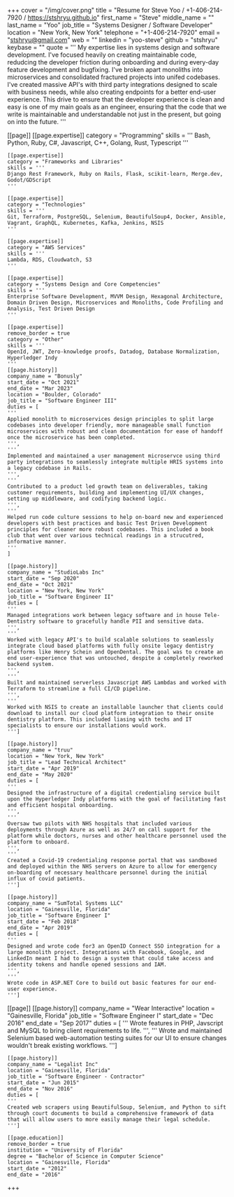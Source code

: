 +++
cover = "/img/cover.png"
title = "Resume for Steve Yoo / +1-406-214-7920 / https://stshryu.github.io"
first_name = "Steve"
middle_name = ""
last_name = "Yoo"
job_title = "Systems Designer / Software Developer"
location = "New York, New York"
telephone = "+1-406-214-7920"
email = "stshryu@gmail.com"
web = ""
linkedin = "yoo-steve"
github = "stshryu"
keybase = ""
quote = '''
My expertise lies in systems design and software development. I've focused heavily on creating maintainable code, redudcing the developer friction during onboarding and during every-day feature development and bugfixing.
 I've broken apart monoliths into microservices and consolidated fractured projects into unifed codebases. I've created massive API's with third party integrations designed to scale with business needs, while also creating endpoints for a better end-user experience.
 This drive to ensure that the developer experience is clean and easy is one of my main goals as an engineer, ensuring that the code that we write is maintainable and understandable not just in the present, but going on into the future.
'''

[[page]]
    [[page.expertise]]
    category = "Programming"
    skills = '''
    Bash, Python, Ruby, C#, Javascript, C++, Golang, Rust, Typescript
    '''

    [[page.expertise]]
    category = "Frameworks and Libraries"
    skills = '''
    Django Rest Framework, Ruby on Rails, Flask, scikit-learn, Merge.dev, Godot/GDScript
    '''

    [[page.expertise]]
    category = "Technologies"
    skills = '''
    Git, Terraform, PostgreSQL, Selenium, BeautifulSoup4, Docker, Ansible, Vagrant, GraphQL, Kubernetes, Kafka, Jenkins, NSIS
    '''

    [[page.expertise]]
    category = "AWS Services"
    skills = '''
    Lambda, RDS, Cloudwatch, S3 
    '''

    [[page.expertise]]
    category = "Systems Design and Core Competencies"
    skills = '''
    Enterprise Software Development, MVVM Design, Hexagonal Architecture, Domain Driven Design, Microservices and Monoliths, Code Profiling and Analysis, Test Driven Design
    '''

    [[page.expertise]]
    remove_border = true
    category = "Other"
    skills = '''
    OpenId, JWT, Zero-knowledge proofs, Datadog, Database Normalization, Hyperledger Indy 
    '''
    [[page.history]]
    company_name = "Bonusly"
    start_date = "Oct 2021"
    end_date = "Mar 2023"
    location = "Boulder, Colorado"
    job_title = "Software Engineer III"
    duties = [
    '''
    Applied monolith to microservices design principles to split large codebases into developer friendly, more manageable small function microservices with robust and clean documentation for ease of handoff once the microservice has been completed.
    ''',
    '''
    Implemented and maintained a user management microservce using third party integrations to seamlessly integrate multiple HRIS systems into a legacy codebase in Rails.
    ''',
    '''
    Contributed to a product led growth team on deliverables, taking customer requirements, building and implementing UI/UX changes, setting up middleware, and codifying backend logic.
    ''',
    '''
    Helped run code culture sessions to help on-board new and experienced developers with best practices and basic Test Driven Development principles for cleaner more robust codebases. This included a book club that went over various technical readings in a strucutred, informative manner.
    '''
    ]
    
    [[page.history]]
    company_name = "StudioLabs Inc"
    start_date = "Sep 2020"
    end_date = "Oct 2021"
    location = "New York, New York"
    job_title = "Software Engineer II"
    duties = [
    '''
    Managed integrations work between legacy software and in house Tele-Dentistry software to gracefully handle PII and sensitive data.
    ''',
    '''
    Worked with legacy API's to build scalable solutions to seamlessly integrate cloud based platforms with fully onsite legacy dentistry platforms like Henry Schein and OpenDental. The goal was to create an end user-experience that was untouched, despite a completely reworked backend system.
    ''',
    '''
    Built and maintained serverless Javascript AWS Lambdas and worked with Terraform to streamline a full CI/CD pipeline.
    ''',
    '''
    Worked with NSIS to create an installable launcher that clients could download to install our cloud platform integration to their onsite dentistry platform. This included liasing with techs and IT specialists to ensure our installations would work.
    ''']

    [[page.history]]
    company_name = "truu"
    location = "New York, New York"
    job_title = "Lead Technical Architect"
    start_date = "Apr 2019"
    end_date = "May 2020"
    duties = [
    '''
    Designed the infrastructure of a digital credentialing service built upon the Hyperledger Indy platforms with the goal of facilitating fast and efficient hospital onboarding.
    ''',
    '''
    Oversaw two pilots with NHS hospitals that included various deployments through Azure as well as 24/7 on call support for the platform while doctors, nurses and other healthcare personnel used the platform to onboard.
    ''',
    '''
    Created a Covid-19 credentialing response portal that was sandboxed and deployed within the NHS servers on Azure to allow for emergency on-boarding of necessary healthcare personnel during the initial influx of covid patients.
    ''']

    [[page.history]]
    company_name = "SumTotal Systems LLC"
    location = "Gainesville, Florida"
    job_title = "Software Engineer I"
    start_date = "Feb 2018"
    end_date = "Apr 2019"
    duties = [
    '''
    Designed and wrote code for3 an OpenID Connect SSO integration for a large monolith project. Integrations with Facebook, Google, and LinkedIn meant I had to design a system that could take access and identity tokens and handle opened sessions and IAM.
    ''',
    '''
    Wrote code in ASP.NET Core to build out basic features for our end-user experience.
    ''']

[[page]]
    [[page.history]]
    company_name = "Wear Interactive"
    location = "Gainesville, Florida"
    job_title = "Software Engineer I"
    start_date = "Dec 2016"
    end_date = "Sep 2017"
    duties = [
    '''
    Wrote features in PHP, Javscript and MySQL to bring client requirements to life.
    ''',
    '''
    Wrote and maintained Selenium based web-automation testing suites for our UI to ensure changes wouldn't break existing workflows.
    ''']

    [[page.history]]
    company_name = "Legalist Inc"
    location = "Gainesville, Florida"
    job_title = "Software Engineer - Contractor"
    start_date = "Jun 2015"
    end_date = "Nov 2016"
    duties = [
    '''
    Created web scrapers using BeautifulSoup, Selenium, and Python to sift through court documents to build a comprehensive framework of data that will allow users to more easily manage their legal schedule.
    ''']

    [[page.education]]
    remove_border = true
    institution = "University of Florida"
    degree = "Bachelor of Science in Computer Science"
    location = "Gainesville, Florida"
    start_date = "2012"
    end_date = "2016"
+++
